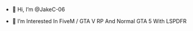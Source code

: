 - 👋 Hi, I’m @JakeC-06

- 👀 I’m Interested In FiveM / GTA V RP And Normal GTA 5 With LSPDFR



<!---
JakeC-06/JakeC-06 is a ✨ special ✨ repository because its `README.md` (this file) appears on your GitHub profile.
You can click the Preview link to take a look at your changes.
--->
